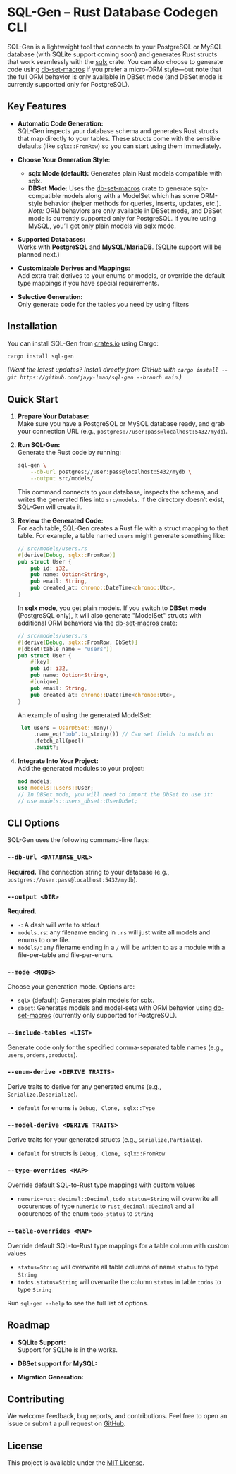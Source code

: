 
# SQL-Gen – Rust Database Codegen CLI

SQL-Gen is a lightweight tool that connects to your PostgreSQL or MySQL database (with SQLite support coming soon) and generates Rust structs that work seamlessly with the [sqlx](https://crates.io/crates/sqlx) crate. You can also choose to generate code using [db-set-macros](https://crates.io/crates/db-set-macros) if you prefer a micro-ORM style—but note that the full ORM behavior is only available in DBSet mode (and DBSet mode is currently supported only for PostgreSQL).

## Key Features

- **Automatic Code Generation:**  
  SQL-Gen inspects your database schema and generates Rust structs that map directly to your tables. These structs come with the sensible defaults (like `sqlx::FromRow`) so you can start using them immediately.

- **Choose Your Generation Style:**  
  - **sqlx Mode (default):** Generates plain Rust models compatible with sqlx.  
  - **DBSet Mode:** Uses the [db-set-macros](https://crates.io/crates/db-set-macros) crate to generate sqlx-compatible models along with a ModelSet which has some ORM-style behavior (helper methods for queries, inserts, updates, etc.). *Note:* ORM behaviors are only available in DBSet mode, and DBSet mode is currently supported only for PostgreSQL. If you’re using MySQL, you’ll get only plain models via sqlx mode.

- **Supported Databases:**  
  Works with **PostgreSQL** and **MySQL/MariaDB**. (SQLite support will be planned next.)

- **Customizable Derives and Mappings:**  
  Add extra trait derives to your enums or models, or override the default type mappings if you have special requirements.

- **Selective Generation:**  
  Only generate code for the tables you need by using filters

## Installation

You can install SQL-Gen from [crates.io](https://crates.io/crates/sql-gen) using Cargo:

```bash
cargo install sql-gen
```

*(Want the latest updates? Install directly from GitHub with `cargo install --git https://github.com/jayy-lmao/sql-gen --branch main`.)*

## Quick Start

1. **Prepare Your Database:**  
   Make sure you have a PostgreSQL or MySQL database ready, and grab your connection URL (e.g., `postgres://user:pass@localhost:5432/mydb`).

2. **Run SQL-Gen:**  
   Generate the Rust code by running:

   ```bash
   sql-gen \
       --db-url postgres://user:pass@localhost:5432/mydb \
       --output src/models/
   ```

   This command connects to your database, inspects the schema, and writes the generated files into `src/models`. If the directory doesn’t exist, SQL-Gen will create it. 

3. **Review the Generated Code:**  
   For each table, SQL-Gen creates a Rust file with a struct mapping to that table. For example, a table named `users` might generate something like:

   ```rust
   // src/models/users.rs
   #[derive(Debug, sqlx::FromRow)]
   pub struct User {
       pub id: i32,
       pub name: Option<String>,
       pub email: String,
       pub created_at: chrono::DateTime<chrono::Utc>,
   }
   ```

   In **sqlx mode**, you get plain models. If you switch to **DBSet mode** (PostgreSQL only), it will also generate "ModelSet" structs with additional ORM behaviors via the [db-set-macros](https://crates.io/crates/db-set-macros) crate:

   ```rust
   // src/models/users.rs
   #[derive(Debug, sqlx::FromRow, DbSet)]
   #[dbset(table_name = "users")]
   pub struct User {
       #[key] 
       pub id: i32,
       pub name: Option<String>,
       #[unique] 
       pub email: String,
       pub created_at: chrono::DateTime<chrono::Utc>,
   }
   ```

   An example of using the generated ModelSet:
   ```rust
    let users = UserDbSet::many()
        .name_eq("bob".to_string()) // Can set fields to match on
        .fetch_all(pool)
        .await?;

   ```

4. **Integrate Into Your Project:**  
   Add the generated modules to your project:

   ```rust
   mod models;
   use models::users::User;
   // In DBSet mode, you will need to import the DbSet to use it:
   // use models::users_dbset::UserDbSet;
   ```

## CLI Options

SQL-Gen uses the following command-line flags:

### `--db-url <DATABASE_URL>`

**Required.** The connection string to your database (e.g., `postgres://user:pass@localhost:5432/mydb`).

### `--output <DIR>`

**Required.** 
- `-`: A dash will write to stdout 
- `models.rs`: any filename ending in `.rs` will just write all models and enums to one file.
- `models/`: any filename ending in a `/` will be written to as a module with a file-per-table and file-per-enum.


### `--mode <MODE>`  
Choose your generation mode. Options are:  

- `sqlx` (default): Generates plain models for sqlx.  
- `dbset`: Generates models and model-sets with ORM behavior using [db-set-macros](https://crates.io/crates/db-set-macros) (currently only supported for PostgreSQL).

### `--include-tables <LIST>`

 Generate code only for the specified comma-separated table names (e.g., `users,orders,products`).

### `--enum-derive <DERIVE TRAITS>`

Derive traits to derive for any generated enums (e.g., `Serialize,Deserialize`).
- `default` for enums is `Debug, Clone, sqlx::Type`

### `--model-derive <DERIVE TRAITS>`
Derive traits for your generated structs (e.g., `Serialize,PartialEq`).
- `default` for structs is `Debug, Clone, sqlx::FromRow`

### `--type-overrides <MAP>`

Override default SQL-to-Rust type mappings with custom values  
- `numeric=rust_decimal::Decimal,todo_status=String` will overwrite all occurences of type `numeric` to `rust_decimal::Decimal` and all occurences of the enum `todo_status` to `String`

### `--table-overrides <MAP>`

Override default SQL-to-Rust type mappings for a table column with custom values
- `status=String` will overwrite all table columns of name `status` to type `String`
- `todos.status=String` will overwrite the column `status` in table `todos` to type `String`

Run `sql-gen --help` to see the full list of options.

## Roadmap

- **SQLite Support:**  
  Support for SQLite is in the works.

- **DBSet support for MySQL:**  

- **Migration Generation:**  

## Contributing

We welcome feedback, bug reports, and contributions. Feel free to open an issue or submit a pull request on [GitHub](https://github.com/jayy-lmao/sql-gen).

## License

This project is available under the [MIT License](./LICENSE). 

